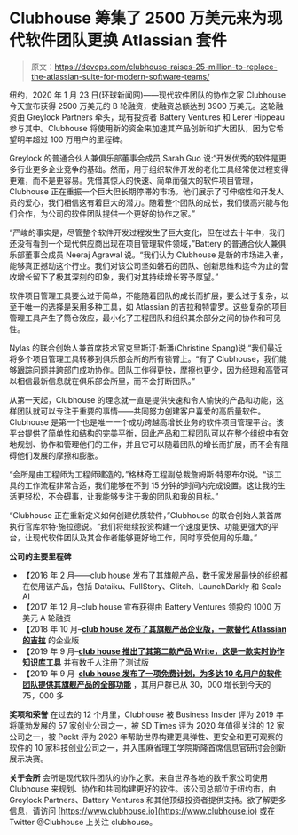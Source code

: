 # Clubhouse 筹集了 2500 万美元来为现代软件团队更换 Atlassian 套件

> 原文：<https://devops.com/clubhouse-raises-25-million-to-replace-the-atlassian-suite-for-modern-software-teams/>

纽约，2020 年 1 月 23 日(环球新闻网)——现代软件团队的协作之家 Clubhouse 今天宣布获得 2500 万美元的 B 轮融资，使融资总额达到 3900 万美元。这轮融资由 Greylock Partners 牵头，现有投资者 Battery Ventures 和 Lerer Hippeau 参与其中。Clubhouse 将使用新的资金来加速其产品创新和扩大团队，因为它希望明年超过 100 万用户的里程碑。

Greylock 的普通合伙人兼俱乐部董事会成员 Sarah Guo 说:“开发优秀的软件是更多行业更多企业竞争的基础。然而，用于组织软件开发的老化工具经常使过程变得更难，而不是更容易。凭借其惊人的快速、简单而强大的软件项目管理，Clubhouse 正在重振一个巨大但长期停滞的市场。他们展示了可伸缩性和开发人员的爱心，我们相信这有着巨大的潜力。随着整个团队的成长，我们很高兴能与他们合作，为公司的软件团队提供一个更好的协作之家。”

“严峻的事实是，尽管整个软件开发过程发生了巨大变化，但在过去十年中，我们还没有看到一个现代供应商出现在项目管理软件领域，”Battery 的普通合伙人兼俱乐部董事会成员 Neeraj Agrawal 说。“我们认为 Clubhouse 是新的市场进入者，能够真正撼动这个行业。我们对该公司坚如磐石的团队、创新思维和迄今为止的营收增长留下了极其深刻的印象，我们对其持续增长寄予厚望。”

软件项目管理工具要么过于简单，不能随着团队的成长而扩展，要么过于复杂，以至于唯一的选择是采用多种工具，如 Atlassian 的吉拉和特雷罗。这些复杂的项目管理工具产生了筒仓效应，最小化了工程团队和组织其余部分之间的协作和可见性。

Nylas 的联合创始人兼首席技术官克里斯汀·斯潘(Christine Spang)说:“我们最近将多个项目管理工具转移到俱乐部会所的所有锁臂上。“有了 Clubhouse，我们能够跟踪问题并跨部门成功协作。团队工作得更快，摩擦也更少，因为经理和高管可以相信最新信息就在俱乐部会所里，而不会打断团队。”

从第一天起，Clubhouse 的理念就一直是提供快速和令人愉快的产品和功能，这样团队就可以专注于重要的事情——共同努力创建客户喜爱的高质量软件。Clubhouse 是第一个也是唯一一个成功跨越高增长业务的软件项目管理平台。该平台提供了简单性和结构的完美平衡，因此产品和工程团队可以在整个组织中有效地规划、协作和管理他们的工作，并且它可以随着团队的增长而扩展，而不会有阻碍他们发展的摩擦和膨胀。

“会所是由工程师为工程师建造的，”格林奇工程副总裁詹姆斯·特恩布尔说。“该工具的工作流程非常合适，我们能够在不到 15 分钟的时间内完成设置。这让我的生活更轻松，不会碍事，让我能够专注于我的团队和我的目标。”

“Clubhouse 正在重新定义如何创建优质软件，”Clubhouse 的联合创始人兼首席执行官库尔特·施拉德说。“我们将继续投资构建一个速度更快、功能更强大的平台，让现代软件团队及其合作者能够更好地工作，同时享受使用的乐趣。”

**公司的主要里程碑**

*   【2016 年 2 月——club house 发布了其旗舰产品，数千家发展最快的组织都在使用该产品，包括 Dataiku、FullStory、Glitch、LaunchDarkly 和 Scale AI
*   【2017 年 12 月–club house 宣布获得由 Battery Ventures 领投的 1000 万美元 A 轮融资
*   【2018 年 10 月–[**club house 发布了其旗舰产品企业版，一款替代 Atlassian 的吉拉**](https://www.globenewswire.com/Tracker?data=Y4_qHZowlFj18Zoah1DRyU8j9XIIEVLIzG3_QlbrsPQGJVnAmGgmmX0wmH4trzRh-sry5S_PZzjyLqqjwQcTnBG4rUeobTiCqhXiO1P4MwZHwjGlUdTS0mum6ZFkvPfHECFoJOtObDqEX5Js5F5GznbvCa-4q_JgOHVAWBXEdUa6DVnKW3OKpNIlt8FUPkmgPJiU5U9MAHbuihLtBVlYHD-hHL5xPuEOozB84OSil9412H0QbOoHme09JmLOJfhNrpcpkkLOpTbu3LltBwtGtf-iPqQlwPmTkqrjOSHuSSLSZBIJ9Mo8PfendcIDQruChJR8snXbzBeAZPuXSNMtB9GiQpUE3z74dLS8ihdgkHyzG1ZlHeq2SSW0Hw5DMqFbrEQNbxoWoqEDWJ55KHoS6A==) 的企业版
*   【2019 年 9 月–[**club house 推出了其第二款产品 Write，这是一款实时协作知识库工具**](https://www.globenewswire.com/Tracker?data=Y4_qHZowlFj18Zoah1DRyc7mRwgAhtihvgEVTNzDsB8ZUmDajD3Jep44rOMhDweslq9OR_F30DO64IPZpXyM9ua2opV94pOGkzSxhZL2jrpw3hVqQMeAV7NecPp7eCisCT2SSkKcnWZBIJhvirjyrxxG4o9DVbiuRU1M1f3Ys76LFtZPxBIK5kmXMC8R70j71DURyDzKRP60qAbCCb8iq5A2ubt35QLOjaotDPDVWCBueZ8DWT-HA9WbaHO-ckPgefK8uEymWnk22gd7cBEERsy0TUdu1lFJUa1FabqF9zKIuEqmRiL-F4cWFn1InpkKiGVq_5ElkbbJkAaisJTMW0n3GPG0mX9uQwks5aFm7mc=) 并有数千人注册了测试版
*   【2019 年 9 月–[**club house 发布了一项免费计划，为多达 10 名用户的软件团队提供其旗舰产品的全部功能**](https://www.globenewswire.com/Tracker?data=Y4_qHZowlFj18Zoah1DRyUyykR1Ftq0-mcHp_yfJUNopu1xe8pyns1rbMtfE8dZrGPSQaziZCHMPBqJlT4LngbYSvgRHFxF-zqqGqwf2XM7JDQ06BbZsMmLDhJn2MA6sjj6SN0jYUX_4uYwpqRpBNponCCpJq2jrP9dwy5EYlnV9GeiQFwqPezQcxtjKdyCAInPwWmgOmGm4pY3m2wltc8YbLwDdry0aN-K7q8dsRMf9PV8UP0djVcEU5v_QUNeP_NgKOve8urBa1I0fQ69mm1qC_j5trW-C6gq8lsbZadqDqsfNjJJWBqWNdqfJooGzXhQpE4tNTQIbEnwfFCoSEwyZwtaXeA2v-GiYOfJAcgBrjkBe46H0Tb0zsTUsX3b8jl1JDgoREbUi8TRRINt7WBSG0Zl0BzS3dnKZbswav9fxWccQgZeZSQb7hcD6kCO-) ，其用户群已从 30，000 增长到今天的 75，000 多

**奖项和荣誉**
在过去的 12 个月里，Clubhouse 被 Business Insider 评为 2019 年将蓬勃发展的 57 家创业公司之一，被 SD Times 评为 2020 年值得关注的 12 家公司之一，被 Packt 评为 2020 年帮助世界构建更具弹性、更安全和更可观察的软件的 10 家科技创业公司之一，并入围麻省理工学院斯隆首席信息官研讨会创新展示决赛。

**关于会所**
会所是现代软件团队的协作之家。来自世界各地的数千家公司使用 Clubhouse 来规划、协作和共同构建更好的软件。该公司总部位于纽约市，由 Greylock Partners、Battery Ventures 和其他顶级投资者提供支持。欲了解更多信息，请访问 [https://www.clubhouse.io](https://www.clubhouse.io) 或在 Twitter @Clubhouse 上关注 clubhouse。